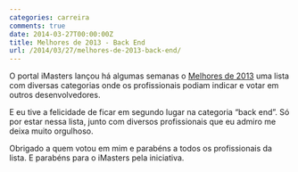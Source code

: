 ```yaml
---
categories: carreira
comments: true
date: 2014-03-27T00:00:00Z
title: Melhores de 2013 - Back End
url: /2014/03/27/melhores-de-2013-back-end/
---
```


O portal iMasters lançou há algumas semanas o [Melhores de 2013](http://imasters.com.br/desenvolvimento/melhores-de-2013-back-end/) uma lista com diversas categorias onde os profissionais podiam indicar e votar em outros desenvolvedores. 

E eu tive a felicidade de ficar em segundo lugar na categoria “back end”. Só por estar nessa lista, junto com diversos profissionais que eu admiro me deixa muito orgulhoso. 

Obrigado a quem votou em mim e parabéns a todos os profissionais da lista. E parabéns para o iMasters pela iniciativa. 